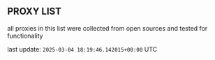 ## PROXY LIST

all proxies in this list were collected from open sources and tested for functionality

last update: `2025-03-04 18:19:46.142015+00:00` UTC
